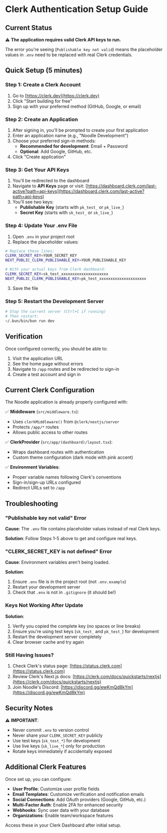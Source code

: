 # Clerk Authentication Setup Guide

## Current Status

⚠️ **The application requires valid Clerk API keys to run.**

The error you're seeing (`Publishable key not valid`) means the placeholder values in `.env` need to be replaced with real Clerk credentials.

## Quick Setup (5 minutes)

### Step 1: Create a Clerk Account

1. Go to [https://clerk.dev](https://clerk.dev)
2. Click "Start building for free"
3. Sign up with your preferred method (GitHub, Google, or email)

### Step 2: Create an Application

1. After signing in, you'll be prompted to create your first application
2. Enter an application name (e.g., "Noodle Development")
3. Choose your preferred sign-in methods:
   - **Recommended for development**: Email + Password
   - **Optional**: Add Google, GitHub, etc.
4. Click "Create application"

### Step 3: Get Your API Keys

1. You'll be redirected to the dashboard
2. Navigate to **API Keys** page or visit: [https://dashboard.clerk.com/last-active?path=api-keys](https://dashboard.clerk.com/last-active?path=api-keys)
3. You'll see two keys:
   - **Publishable Key** (starts with `pk_test_` or `pk_live_`)
   - **Secret Key** (starts with `sk_test_` or `sk_live_`)

### Step 4: Update Your .env File

1. Open `.env` in your project root
2. Replace the placeholder values:

```bash
# Replace these lines:
CLERK_SECRET_KEY=YOUR_SECRET_KEY
NEXT_PUBLIC_CLERK_PUBLISHABLE_KEY=YOUR_PUBLISHABLE_KEY

# With your actual keys from Clerk dashboard:
CLERK_SECRET_KEY=sk_test_xxxxxxxxxxxxxxxxxxxxx
NEXT_PUBLIC_CLERK_PUBLISHABLE_KEY=pk_test_xxxxxxxxxxxxxxxxxxxxx
```

3. Save the file

### Step 5: Restart the Development Server

```bash
# Stop the current server (Ctrl+C if running)
# Then restart:
~/.bun/bin/bun run dev
```

## Verification

Once configured correctly, you should be able to:

1. Visit the application URL
2. See the home page without errors
3. Navigate to `/app` routes and be redirected to sign-in
4. Create a test account and sign in

## Current Clerk Configuration

The Noodle application is already properly configured with:

✅ **Middleware** (`src/middleware.ts`):

- Uses `clerkMiddleware()` from `@clerk/nextjs/server`
- Protects `/app/*` routes
- Allows public access to other routes

✅ **ClerkProvider** (`src/app/(dashboard)/layout.tsx`):

- Wraps dashboard routes with authentication
- Custom theme configuration (dark mode with pink accent)

✅ **Environment Variables**:

- Proper variable names following Clerk's conventions
- Sign-in/sign-up URLs configured
- Redirect URLs set to `/app`

## Troubleshooting

### "Publishable key not valid" Error

**Cause**: The `.env` file contains placeholder values instead of real Clerk keys.

**Solution**: Follow Steps 1-5 above to get and configure real keys.

### "CLERK_SECRET_KEY is not defined" Error

**Cause**: Environment variables aren't being loaded.

**Solution**:

1. Ensure `.env` file is in the project root (not `.env.example`)
2. Restart your development server
3. Check that `.env` is not in `.gitignore` (it should be!)

### Keys Not Working After Update

**Solution**:

1. Verify you copied the complete key (no spaces or line breaks)
2. Ensure you're using test keys (`sk_test_` and `pk_test_`) for development
3. Restart the development server completely
4. Clear browser cache and try again

### Still Having Issues?

1. Check Clerk's status page: [https://status.clerk.com](https://status.clerk.com)
2. Review Clerk's Next.js docs: [https://clerk.com/docs/quickstarts/nextjs](https://clerk.com/docs/quickstarts/nextjs)
3. Join Noodle's Discord: [https://discord.gg/ewKmQd8kYm](https://discord.gg/ewKmQd8kYm)

## Security Notes

⚠️ **IMPORTANT**:

- Never commit `.env` to version control
- Never share your `CLERK_SECRET_KEY` publicly
- Use test keys (`sk_test_*`) for development
- Use live keys (`sk_live_*`) only for production
- Rotate keys immediately if accidentally exposed

## Additional Clerk Features

Once set up, you can configure:

- **User Profile**: Customize user profile fields
- **Email Templates**: Customize verification and notification emails
- **Social Connections**: Add OAuth providers (Google, GitHub, etc.)
- **Multi-Factor Auth**: Enable 2FA for enhanced security
- **Webhooks**: Sync user data with your database
- **Organizations**: Enable team/workspace features

Access these in your Clerk Dashboard after initial setup.
